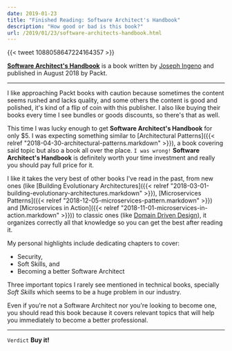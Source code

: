 ```yaml
---
date: 2019-01-23
title: "Finished Reading: Software Architect's Handbook"
description: "How good or bad is this book?"
url: /2019/01/23/software-architects-handbook.html
---
```


{{< tweet 1088058647224164357 >}}

[**Software Architect's Handbook**](https://www.packtpub.com/application-development/software-architects-handbook) is a book written by [Joseph Ingeno](https://ingeno.io/) and published in August 2018 by Packt.

---

I like approaching Packt books with caution because sometimes the content seems rushed and lacks quality, and some others the content is good and polished, it's kind of a flip of coin with this publisher. I also like buying their books every time I see bundles or goods discounts, so there's that as well.

This time I was lucky enough to get **Software Architect's Handbook** for only $5. I was expecting something similar to [Architectural Patterns]({{< relref "2018-04-30-architectural-patterns.markdown" >}}), a book covering said topic but also a book all over the place. `I was wrong!` **Software Architect's Handbook** is definitely worth your time investment and really you should pay full price for it.

I like it takes the very best of other books I've read in the past, from new ones (like [Building Evolutionary Architectures]({{< relref "2018-03-01-building-evolutionary-architectures.markdown" >}}), [Microservices Patterns]({{< relref "2018-12-05-microservices-pattern.markdown" >}}) and [Microservices in Action]({{< relref "2018-11-01-microservices-in-action.markdown" >}})) to classic ones (like [Domain Driven Design](https://smile.amazon.com/Domain-Driven-Design-Tackling-Complexity-Software/dp/0321125215/)), it organizes correctly all that knowledge so you can get the best after reading it.

My personal highlights include dedicating chapters to cover:

* Security,
* Soft Skills, and
* Becoming a better Software Architect

Three important topics I rarely see mentioned in technical books, specially _Soft Skills_ which seems to be a huge problem in our industry.

Even if you're not a Software Architect nor you're looking to become one, you should read this book because it covers relevant topics that will help you immediately to become a better professional.

---

`Verdict` **Buy it!**
